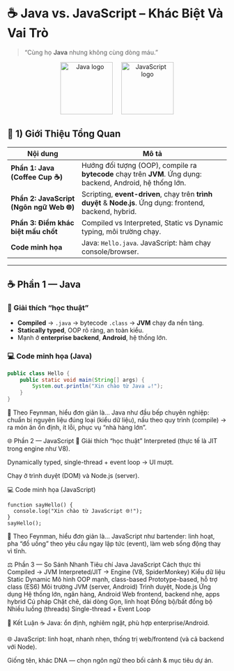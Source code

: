 # ☕ Java vs. JavaScript – Khác Biệt Và Vai Trò
> “Cùng họ **Java** nhưng không cùng dòng máu.”

<p align="center">
  <img src="https://upload.wikimedia.org/wikipedia/en/3/30/Java_programming_language_logo.svg" alt="Java logo" width="120">
  &nbsp;&nbsp;&nbsp;
  <img src="https://upload.wikimedia.org/wikipedia/commons/6/6a/JavaScript-logo.png" alt="JavaScript logo" width="120">
</p>

## 🧩 1) Giới Thiệu Tổng Quan

| Nội dung | Mô tả |
|---|---|
| **Phần 1: Java (Coffee Cup ☕)** | Hướng đối tượng (OOP), compile ra **bytecode** chạy trên **JVM**. Ứng dụng: backend, Android, hệ thống lớn. |
| **Phần 2: JavaScript (Ngôn ngữ Web 🌐)** | Scripting, **event-driven**, chạy trên **trình duyệt** & **Node.js**. Ứng dụng: frontend, backend, hybrid. |
| **Phần 3: Điểm khác biệt mấu chốt** | Compiled vs Interpreted, Static vs Dynamic typing, môi trường chạy. |
| **Code minh họa** | Java: `Hello.java`. JavaScript: hàm chạy console/browser. |

---

## ☕ Phần 1 — Java

### 🔬 Giải thích “học thuật”
- **Compiled** → `.java` → bytecode `.class` → **JVM** chạy đa nền tảng.  
- **Statically typed**, OOP rõ ràng, an toàn kiểu.  
- Mạnh ở **enterprise backend**, **Android**, hệ thống lớn.

### 💻 Code minh họa (Java)
```java
public class Hello {
    public static void main(String[] args) {
        System.out.println("Xin chào từ Java ☕!");
    }
}
```
🧠 Theo Feynman, hiểu đơn giản là…
Java như đầu bếp chuyên nghiệp: chuẩn bị nguyên liệu đúng loại (kiểu dữ liệu), nấu theo quy trình (compile) → ra món ăn ổn định, ít lỗi, phục vụ “nhà hàng lớn”.

🌐 Phần 2 — JavaScript
🔬 Giải thích “học thuật”
Interpreted (thực tế là JIT trong engine như V8).

Dynamically typed, single-thread + event loop → UI mượt.

Chạy ở trình duyệt (DOM) và Node.js (server).

💻 Code minh họa (JavaScript)

```
function sayHello() {
  console.log("Xin chào từ JavaScript 🌐!");
}
sayHello();
```
🧠 Theo Feynman, hiểu đơn giản là…
JavaScript như bartender: linh hoạt, pha “đồ uống” theo yêu cầu ngay lập tức (event), làm web sống động thay vì tĩnh.

⚖️ Phần 3 — So Sánh Nhanh
Tiêu chí	Java	JavaScript
Cách thực thi	Compiled → JVM	Interpreted/JIT → Engine (V8, SpiderMonkey)
Kiểu dữ liệu	Static	Dynamic
Mô hình	OOP mạnh, class-based	Prototype-based, hỗ trợ class (ES6)
Môi trường	JVM (server, Android)	Trình duyệt, Node.js
Ứng dụng	Hệ thống lớn, ngân hàng, Android	Web frontend, backend nhẹ, apps hybrid
Cú pháp	Chặt chẽ, dài dòng	Gọn, linh hoạt
Đồng bộ/bất đồng bộ	Nhiều luồng (threads)	Single-thread + Event Loop

🧭 Kết Luận
☕ Java: ổn định, nghiêm ngặt, phù hợp enterprise/Android.

🌐 JavaScript: linh hoạt, nhanh nhẹn, thống trị web/frontend (và cả backend với Node).

Giống tên, khác DNA — chọn ngôn ngữ theo bối cảnh & mục tiêu dự án.


